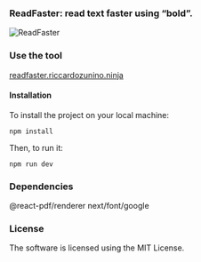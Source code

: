 ### ReadFaster: read text faster using “bold”.

![ReadFaster](https://github.com/RiccardoZuninoJ/ReadFaster/assets/86408279/8ddbff3e-eadf-47e5-9f5e-f0f645653810)


### Use the tool
[readfaster.riccardozunino.ninja](https://readfaster.riccardozuninoj.ninja)

#### Installation

To install the project on your local machine:

    npm install

Then, to run it:

    npm run dev

### Dependencies 
@react-pdf/renderer
next/font/google

### License
The software is licensed using the MIT License.
